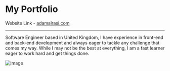 # My Portfolio
Website Link - [adamalrasi.com](https://adamalrasi.com) 
<br>
<hr>
Software Engineer based in United Kingdom, I have experience in front-end and back-end development and always eager to tackle any challenge that comes my way. While I may not be the best at everything, I am a fast learner eager to work hard and get things done.

![image](https://github.com/adamalrasi/MyPortfolio/assets/147779056/fe452f73-484e-4475-9c9f-440113f8c54a)
